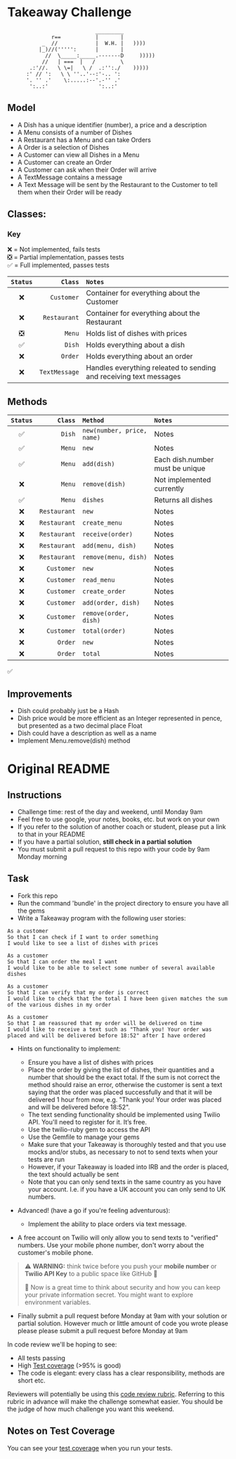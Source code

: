 # Takeaway Challenge

```
                            _________
              r==           |       |
           _  //            |  W.H. |   ))))
          |_)//(''''':      |       |
            //  \_____:_____.-------D     )))))
           //   | ===  |   /        \
       .:'//.   \ \=|   \ /  .:'':./    )))))
      :' // ':   \ \ ''..'--:'-.. ':
      '. '' .'    \:.....:--'.-'' .'
       ':..:'                ':..:'

 ```
## Model

* A Dish has a unique identifier (number), a price and a description
* A Menu consists of a number of Dishes
* A Restaurant has a Menu and can take Orders
* A Order is a selection of Dishes
* A Customer can view all Dishes in a Menu
* A Customer can create an Order
* A Customer can ask when their Order will arrive
* A TextMessage contains a message
* A Text Message will be sent by the Restaurant to the Customer to tell them when their Order will be ready

## Classes:

### Key
:x: = Not implemented, fails tests  
:negative_squared_cross_mark: = Partial implementation, passes tests  
:white_check_mark: = Full implemented, passes tests  

| ```Status```       |  ```Class```      | ```Notes``` |
|:--:                |                --:|:--          |
| :x:                | ```Customer```    | Container for everything about the Customer |
| :x:                | ```Restaurant```  | Container for everything about the Restaurant |
| :negative_squared_cross_mark: | ```Menu```        | Holds list of dishes with prices |
| :white_check_mark: | ```Dish```        | Holds everything about a dish |
| :x:                | ```Order```       | Holds everything about an order |
| :x:                | ```TextMessage``` | Handles everything releated to sending and receiving text messages |

## Methods

| ```Status```       |  ```Class```      | ```Method```           | ```Notes``` |
|:--:                |                --:|:--                     |:--          |
| :white_check_mark: | ```Dish```        | ```new(number, price, name)``` | Notes |
| :white_check_mark: | ```Menu```        | ```new``` | Notes |
| :white_check_mark: | ```Menu```        | ```add(dish)``` | Each dish.number must be unique |
| :x:                | ```Menu```        | ```remove(dish)``` | Not implemented currently |
| :white_check_mark: | ```Menu```        | ```dishes``` | Returns all dishes |
| :x:                | ```Restaurant```  | ```new``` | Notes |
| :x:                | ```Restaurant```  | ```create_menu``` | Notes |
| :x:                | ```Restaurant```  | ```receive(order)``` | Notes |
| :x:                | ```Restaurant```  | ```add(menu, dish)``` | Notes |
| :x:                | ```Restaurant```  | ```remove(menu, dish)``` | Notes |
| :x:                | ```Customer```    | ```new``` | Notes |
| :x:                | ```Customer```    | ```read_menu``` | Notes |
| :x:                | ```Customer```    | ```create_order``` | Notes |
| :x:                | ```Customer```    | ```add(order, dish)``` | Notes |
| :x:                | ```Customer```    | ```remove(order, dish)``` | Notes |
| :x:                | ```Customer```    | ```total(order)``` | Notes |
| :x:                | ```Order```       | ```new``` | Notes |
| :x:                | ```Order```       | ```total``` | Notes |



:white_check_mark:

## Improvements

* Dish could probably just be a Hash
* Dish price would be more efficient as an Integer represented in pence, but presented as a two decimal place Float
* Dish could have a description as well as a name
* Implement Menu.remove(dish) method


# Original README

Instructions
-------

* Challenge time: rest of the day and weekend, until Monday 9am
* Feel free to use google, your notes, books, etc. but work on your own
* If you refer to the solution of another coach or student, please put a link to that in your README
* If you have a partial solution, **still check in a partial solution**
* You must submit a pull request to this repo with your code by 9am Monday morning

Task
-----

* Fork this repo
* Run the command 'bundle' in the project directory to ensure you have all the gems
* Write a Takeaway program with the following user stories:

```
As a customer
So that I can check if I want to order something
I would like to see a list of dishes with prices

As a customer
So that I can order the meal I want
I would like to be able to select some number of several available dishes

As a customer
So that I can verify that my order is correct
I would like to check that the total I have been given matches the sum of the various dishes in my order

As a customer
So that I am reassured that my order will be delivered on time
I would like to receive a text such as "Thank you! Your order was placed and will be delivered before 18:52" after I have ordered
```

* Hints on functionality to implement:
  * Ensure you have a list of dishes with prices
  * Place the order by giving the list of dishes, their quantities and a number that should be the exact total. If the sum is not correct the method should raise an error, otherwise the customer is sent a text saying that the order was placed successfully and that it will be delivered 1 hour from now, e.g. "Thank you! Your order was placed and will be delivered before 18:52".
  * The text sending functionality should be implemented using Twilio API. You'll need to register for it. It’s free.
  * Use the twilio-ruby gem to access the API
  * Use the Gemfile to manage your gems
  * Make sure that your Takeaway is thoroughly tested and that you use mocks and/or stubs, as necessary to not to send texts when your tests are run
  * However, if your Takeaway is loaded into IRB and the order is placed, the text should actually be sent
  * Note that you can only send texts in the same country as you have your account. I.e. if you have a UK account you can only send to UK numbers.

* Advanced! (have a go if you're feeling adventurous):
  * Implement the ability to place orders via text message.

* A free account on Twilio will only allow you to send texts to "verified" numbers. Use your mobile phone number, don't worry about the customer's mobile phone.

> :warning: **WARNING:** think twice before you push your **mobile number** or **Twilio API Key** to a public space like GitHub :eyes:
>
> :key: Now is a great time to think about security and how you can keep your private information secret. You might want to explore environment variables.

* Finally submit a pull request before Monday at 9am with your solution or partial solution.  However much or little amount of code you wrote please please please submit a pull request before Monday at 9am


In code review we'll be hoping to see:

* All tests passing
* High [Test coverage](https://github.com/makersacademy/course/blob/master/pills/test_coverage.md) (>95% is good)
* The code is elegant: every class has a clear responsibility, methods are short etc.

Reviewers will potentially be using this [code review rubric](docs/review.md).  Referring to this rubric in advance will make the challenge somewhat easier.  You should be the judge of how much challenge you want this weekend.

Notes on Test Coverage
------------------

You can see your [test coverage](https://github.com/makersacademy/course/blob/master/pills/test_coverage.md) when you run your tests.
